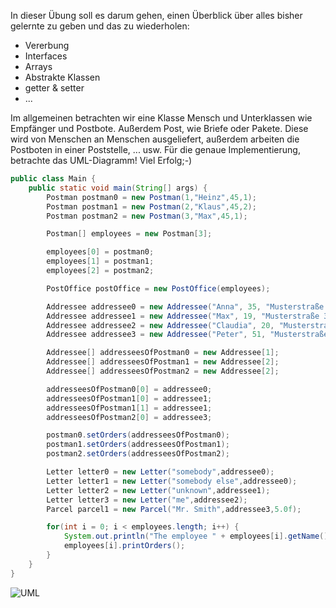 In dieser Übung soll es darum gehen, einen Überblick über alles bisher gelernte zu geben und das zu wiederholen:
- Vererbung
- Interfaces
- Arrays
- Abstrakte Klassen
- getter & setter
- ...

Im allgemeinen betrachten wir eine Klasse Mensch und Unterklassen wie Empfänger und Postbote. Außerdem Post, wie Briefe oder Pakete. Diese wird von Menschen an Menschen ausgeliefert, außerdem arbeiten die Postboten in einer Poststelle, ... usw.
Für die genaue Implementierung, betrachte das UML-Diagramm!
Viel Erfolg;-)

```java
public class Main {
	public static void main(String[] args) {
		Postman postman0 = new Postman(1,"Heinz",45,1);
		Postman postman1 = new Postman(2,"Klaus",45,2);
		Postman postman2 = new Postman(3,"Max",45,1);

		Postman[] employees = new Postman[3];

		employees[0] = postman0;
		employees[1] = postman1;
		employees[2] = postman2;

		PostOffice postOffice = new PostOffice(employees);

		Addressee addressee0 = new Addressee("Anna", 35, "Musterstraße 4");
		Addressee addressee1 = new Addressee("Max", 19, "Musterstraße 3");
		Addressee addressee2 = new Addressee("Claudia", 20, "Musterstraße 2");
		Addressee addressee3 = new Addressee("Peter", 51, "Musterstraße 1");

		Addressee[] addresseesOfPostman0 = new Addressee[1];
		Addressee[] addresseesOfPostman1 = new Addressee[2];
		Addressee[] addresseesOfPostman2 = new Addressee[2];

		addresseesOfPostman0[0] = addressee0;
		addresseesOfPostman1[0] = addressee1;
		addresseesOfPostman1[1] = addressee1;
		addresseesOfPostman2[0] = addressee3;

		postman0.setOrders(addresseesOfPostman0);
		postman1.setOrders(addresseesOfPostman1);
		postman2.setOrders(addresseesOfPostman2);

		Letter letter0 = new Letter("somebody",addressee0);
		Letter letter1 = new Letter("somebody else",addressee0);
		Letter letter2 = new Letter("unknown",addressee1);
		Letter letter3 = new Letter("me",addressee2);
		Parcel parcel1 = new Parcel("Mr. Smith",addressee3,5.0f);

		for(int i = 0; i < employees.length; i++) {
			System.out.println("The employee " + employees[i].getName() + " has the following addressees:");
			employees[i].printOrders();
		}
	}
}
```

![UML](https://github.com/morpfl/javakurs/blob/master/exercises/mail.png)
